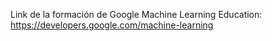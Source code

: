 Link de la formación de Google Machine Learning Education:
https://developers.google.com/machine-learning